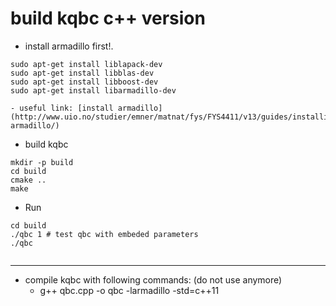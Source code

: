 # build kqbc c++ version

- install armadillo first!.
```
sudo apt-get install liblapack-dev
sudo apt-get install libblas-dev
sudo apt-get install libboost-dev
sudo apt-get install libarmadillo-dev
```
	- useful link: [install armadillo](http://www.uio.no/studier/emner/matnat/fys/FYS4411/v13/guides/installing-armadillo/)

- build kqbc
```
mkdir -p build
cd build
cmake ..
make
```

- Run
```
cd build
./qbc 1 # test qbc with embeded parameters
./qbc
	
```

-------------------------------------------------------------
- compile kqbc with following commands: (do not use anymore)
    - g++ qbc.cpp -o qbc -larmadillo -std=c++11
